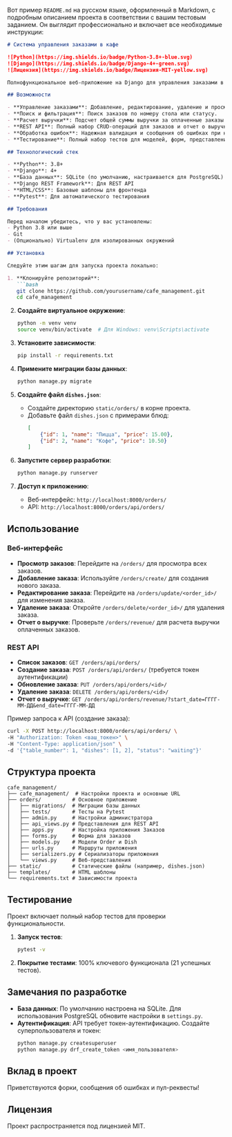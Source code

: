 Вот пример `README.md` на русском языке, оформленный в Markdown, с подробным описанием проекта в соответствии с вашим тестовым заданием. Он выглядит профессионально и включает все необходимые инструкции:

```markdown
# Система управления заказами в кафе

![Python](https://img.shields.io/badge/Python-3.8+-blue.svg)
![Django](https://img.shields.io/badge/Django-4+-green.svg)
![Лицензия](https://img.shields.io/badge/Лицензия-MIT-yellow.svg)

Полнофункциональное веб-приложение на Django для управления заказами в кафе. Позволяет добавлять, просматривать, изменять и удалять заказы через веб-интерфейс, а также предоставляет REST API для программного взаимодействия. Включает управление заказами, расчет выручки и полное тестирование.

## Возможности

- **Управление заказами**: Добавление, редактирование, удаление и просмотр заказов с автоматическим расчетом общей стоимости.
- **Поиск и фильтрация**: Поиск заказов по номеру стола или статусу.
- **Расчет выручки**: Подсчет общей суммы выручки за оплаченные заказы за заданный период.
- **REST API**: Полный набор CRUD-операций для заказов и отчет о выручке через API.
- **Обработка ошибок**: Надежная валидация и сообщения об ошибках при некорректных данных.
- **Тестирование**: Полный набор тестов для моделей, форм, представлений и API с использованием Pytest.

## Технологический стек

- **Python**: 3.8+
- **Django**: 4+
- **База данных**: SQLite (по умолчанию, настраивается для PostgreSQL)
- **Django REST Framework**: Для REST API
- **HTML/CSS**: Базовые шаблоны для фронтенда
- **Pytest**: Для автоматического тестирования

## Требования

Перед началом убедитесь, что у вас установлены:
- Python 3.8 или выше
- Git
- (Опционально) Virtualenv для изолированных окружений

## Установка

Следуйте этим шагам для запуска проекта локально:

1. **Клонируйте репозиторий**:
   ```bash
   git clone https://github.com/yourusername/cafe_management.git
   cd cafe_management
   ```

2. **Создайте виртуальное окружение**:
   ```bash
   python -m venv venv
   source venv/bin/activate  # Для Windows: venv\Scripts\activate
   ```

3. **Установите зависимости**:
   ```bash
   pip install -r requirements.txt
   ```

4. **Примените миграции базы данных**:
   ```bash
   python manage.py migrate
   ```

5. **Создайте файл `dishes.json`**:
   - Создайте директорию `static/orders/` в корне проекта.
   - Добавьте файл `dishes.json` с примерами блюд:
     ```json
     [
         {"id": 1, "name": "Пицца", "price": 15.00},
         {"id": 2, "name": "Кофе", "price": 10.50}
     ]
     ```

6. **Запустите сервер разработки**:
   ```bash
   python manage.py runserver
   ```

7. **Доступ к приложению**:
   - Веб-интерфейс: `http://localhost:8000/orders/`
   - API: `http://localhost:8000/orders/api/orders/`

## Использование

### Веб-интерфейс
- **Просмотр заказов**: Перейдите на `/orders/` для просмотра всех заказов.
- **Добавление заказа**: Используйте `/orders/create/` для создания нового заказа.
- **Редактирование заказа**: Перейдите на `/orders/update/<order_id>/` для изменения заказа.
- **Удаление заказа**: Откройте `/orders/delete/<order_id>/` для удаления заказа.
- **Отчет о выручке**: Проверьте `/orders/revenue/` для расчета выручки оплаченных заказов.

### REST API
- **Список заказов**: `GET /orders/api/orders/`
- **Создание заказа**: `POST /orders/api/orders/` (требуется токен аутентификации)
- **Обновление заказа**: `PUT /orders/api/orders/<id>/`
- **Удаление заказа**: `DELETE /orders/api/orders/<id>/`
- **Отчет о выручке**: `GET /orders/api/orders/revenue/?start_date=ГГГГ-ММ-ДД&end_date=ГГГГ-ММ-ДД`

Пример запроса к API (создание заказа):
```bash
curl -X POST http://localhost:8000/orders/api/orders/ \
-H "Authorization: Token <ваш_токен>" \
-H "Content-Type: application/json" \
-d '{"table_number": 1, "dishes": [1, 2], "status": "waiting"}'
```

## Структура проекта

```
cafe_management/
├── cafe_management/  # Настройки проекта и основные URL
├── orders/          # Основное приложение
│   ├── migrations/  # Миграции базы данных
│   ├── tests/       # Тесты на Pytest
│   ├── admin.py     # Настройки администратора
│   ├── api_views.py # Представления для REST API
│   ├── apps.py      # Настройка приложения Заказов
│   ├── forms.py     # Форма для заказов
│   ├── models.py    # Модели Order и Dish
│   ├── urls.py      # Маршруты приложения
│   ├── serializers.py # Сериализаторы приложения
│   └── views.py     # Веб-представления
├── static/          # Статические файлы (например, dishes.json)
├── templates/       # HTML шаблоны
└── requirements.txt # Зависимости проекта
```

## Тестирование

Проект включает полный набор тестов для проверки функциональности.

1. **Запуск тестов**:
   ```bash
   pytest -v
   ```

2. **Покрытие тестами**: 100% ключевого функционала (21 успешных тестов).

## Замечания по разработке

- **База данных**: По умолчанию настроена на SQLite. Для использования PostgreSQL обновите настройки в `settings.py`.
- **Аутентификация**: API требует токен-аутентификацию. Создайте суперпользователя и токен:
  ```bash
  python manage.py createsuperuser
  python manage.py drf_create_token <имя_пользователя>
  ```

## Вклад в проект

Приветствуются форки, сообщения об ошибках и пул-реквесты!

## Лицензия

Проект распространяется под лицензией MIT.
```
